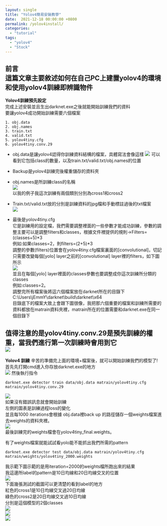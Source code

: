 ```yaml
---
layout: single
title: "Yolov4簡易安裝教學"
date:  2021-12-18 00:00:00 +0800
permalink: /yolov4install/
categories: 
  - "tutorial"
tags:
  - "yolov4"
  - "Stock"
---
```

**前言**  
這篇文章主要敘述如何在自己PC上建置yolov4的環境和使用yolov4訓練即辨識物件  
---  
**Yolov4訓練預先設定**  
完成上述安裝並且生出darknet.exe之後就能開始訓練我們的資料  
要讓yolov4成功開始訓練需要六個檔案  
``` 
1. obj.data  
2. obj.names  
3. train.txt  
4. valid.txt  
5. yolov4tiny.cfg  
6. yolov4tiny.conv.29  
```   

+ obj.data是讓yolov4認得你訓練資料結構的檔案，具體寫法會像這樣
![](/assets/y1.jpg)
可以看到它包括class的數量，以及train.txt/valid.txt/obj.names的位置
+ Backup是yolov4訓練完後權重儲存的資料夾  

+ obj.names是所訓練class的名稱  
![](/assets/y2.jpg)  
以我的例子我這次訓練有兩個類別分別為cross1和cross2  
  
+ Train.txt/valid.txt放的分別是訓練資料的jpg檔和手動標註過後的txt檔案  
![](/assets/y3.jpg)   
+ 最後是yolov4tiny.cfg    
它是訓練用的設定檔，我們需要調整裡面的一些參數才能成功訓練，參數的調整主要可以是調整filters和classes，根據文件裡提供的規則->Filters=(classes+5)*3   
例如:如果classes=2，則filters=(2+5)*3   
調整的參數(filters)位置會在yolov4tiny.cfg檔案裏面的[convolutional]，切記只需要改變每個[yolo] layer之前的[convolutional] layer裡的filters，如下圖所示   
![](/assets/y5.jpg)  
並且在每個[yolo] layer裡面的classes參數也要調整成你這次訓練所分類的classes  
例如:classes=2。  
調整完所有檔案後將這六個檔案放在darknet所在的目錄下
C:\Users\jEmmY\darknet\build\darknet\x64\
目錄底下的檔案大致上會跟下圖很像，我把那六個重要的檔案和訓練所需要的資料都放在matrain資料夾裡，matrain所在的位置需要和darknet.exe在同一個目錄下  

值得注意的是yolov4tiny.conv.29是預先訓練的權重，當我們進行第一次訓練時會用到它  
![](/assets/y6.png)  
--- 

**Yolov4 訓練**
辛苦的準備完上面的環境+檔案後，就可以開始訓練我們的模型了!  
首先先打開cmd進入你存放darknet.exe的地方  
![](/assets/y7.png) 
然後執行指令
```  
darknet.exe detector train data/obj.data matrain/yolov4tiny.cfg matrain/yolov4tiny.conv.29  
```
![](/assets/y8.png)  
如果沒有錯誤訊息就會開始訓練  
左側的圖表是訓練過程loss的變化  
並且每1000 iterations會根據 obj.data裡back up 的路徑儲存一個weights檔案進去weights的資料夾裡。  
![](/assets/y9.png)    
最後訓練完的weights檔會在yolov4tiny_final.weights。
 
有了weights檔案就能試試看yolo能不能抓出我們所需的pattern  
``` 
darknet.exe detector test data/obj.data matrain/yolov4tiny.cfg matrain/weights/yolov4tiny_2000.weights  
```   

我示範下圖示範的是用iteration=2000的weights檔所跑出來的結果  
我這邊所label的pattern是10日均線和20日均線交叉的位置  
![](/assets/y10.png)  
下面幾張測試的截圖可以更清楚的看到label的地方  
紅色的cross1是10日均線交叉過20日均線  
綠色的cross2是20日均線交叉過10日均線  
分別是這個模型的2個classes  
![](/assets/y11.png)  
![](/assets/y12.png)  
![](/assets/y13.png)  















